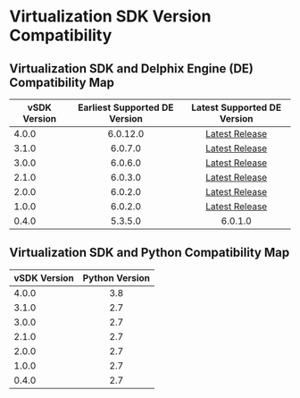 # Virtualization SDK Version Compatibility

## Virtualization SDK and Delphix Engine (DE) Compatibility Map

|vSDK Version|Earliest Supported DE Version|Latest Supported DE Version|
|------------|:---------------------------:|:-------------------------:|
|4.0.0|6.0.12.0|[Latest Release](https://docs.delphix.com/docs/release-notes/)|
|3.1.0|6.0.7.0|[Latest Release](https://docs.delphix.com/docs/release-notes/)|
|3.0.0|6.0.6.0|[Latest Release](https://docs.delphix.com/docs/release-notes/)|
|2.1.0|6.0.3.0|[Latest Release](https://docs.delphix.com/docs/release-notes/)|
|2.0.0|6.0.2.0|[Latest Release](https://docs.delphix.com/docs/release-notes/)|
|1.0.0|6.0.2.0|[Latest Release](https://docs.delphix.com/docs/release-notes/)|
|0.4.0|5.3.5.0|6.0.1.0|

## Virtualization SDK and Python Compatibility Map

|vSDK Version|Python Version|
|------------|:------------:|
|4.0.0|3.8|
|3.1.0|2.7|
|3.0.0|2.7|
|2.1.0|2.7|
|2.0.0|2.7|
|1.0.0|2.7|
|0.4.0|2.7|

